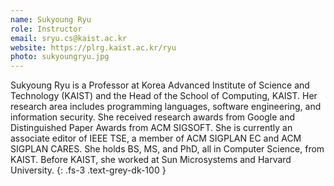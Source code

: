 ```yaml
---
name: Sukyoung Ryu
role: Instructor
email: sryu.cs@kaist.ac.kr
website: https://plrg.kaist.ac.kr/ryu
photo: sukyoungryu.jpg
---
```


Sukyoung Ryu is a Professor at Korea Advanced Institute of Science and Technology (KAIST) and the Head of the School of Computing, KAIST. Her research area includes programming languages, software engineering, and information security. She received research awards from Google and Distinguished Paper Awards from ACM SIGSOFT. She is currently an associate editor of IEEE TSE, a member of ACM SIGPLAN EC and ACM SIGPLAN CARES. She holds BS, MS, and PhD, all in Computer Science, from KAIST. Before KAIST, she worked at Sun Microsystems and Harvard University.
{: .fs-3 .text-grey-dk-100 }
